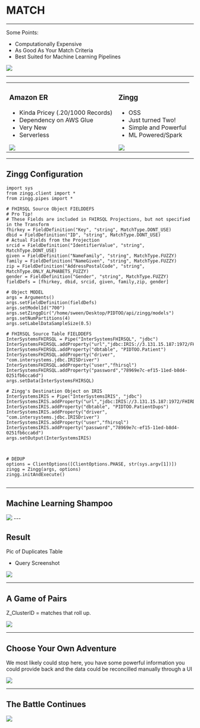 <!-- .slide: data-background="#7016ad" -->
# MATCH <!-- .element: class="r-fit-text" -->

---
<!-- .slide: data-background="#7016ad" -->

Some Points:

 - Computationally Expensive
 - As Good As Your Match Criteria 
 - Best Suited for Machine Learning Pipelines

 <img src="{{asset_folder}}/pholder.png" />


---
<!-- .slide: data-background="#fff" -->

<table>

<tr>
<td>
<h3>Amazon ER</h3>
<ul>
  <li>Kinda Pricey (.20/1000 Records)</li>
  <li>Dependency on AWS Glue</li>
  <li>Very New</li>
  <li>Serverless</li>
</ul>

<img src="{{asset_folder}}/aws_entity.jpeg" />

</td>
<td>
<h3>Zingg</h3>
<ul>
  <li>OSS</li>
  <li>Just turned Two!</li>
  <li>Simple and Powerful</li>
  <li>ML Powered/Spark</li>
</ul>
<img src="{{asset_folder}}/zingg.png" />


</td>
</tr>
</table>


---
<!-- .slide: data-background="#7016ad" -->
## Zingg Configuration


```python[5-16|18-24|26-33|35-42|46-49]
import sys
from zingg.client import *
from zingg.pipes import *

# FHIRSQL Source Object FIELDDEFS
# Pro Tip!
# These Fields are included in FHIRSQL Projections, but not specified in the Transform
fhirkey = FieldDefinition("Key", "string", MatchType.DONT_USE)
dbid = FieldDefinition("ID", "string", MatchType.DONT_USE)
# Actual Fields from the Projection
srcid = FieldDefinition("IdentifierValue", "string", MatchType.DONT_USE)
given = FieldDefinition("NameFamily", "string", MatchType.FUZZY)
family = FieldDefinition("NameGiven", "string", MatchType.FUZZY)
zip = FieldDefinition("AddressPostalCode", "string", MatchType.ONLY_ALPHABETS_FUZZY)
gender = FieldDefinition("Gender", "string", MatchType.FUZZY)
fieldDefs = [fhirkey, dbid, srcid, given, family,zip, gender]

# Object MODEL
args = Arguments()
args.setFieldDefinition(fieldDefs)
args.setModelId("700")
args.setZinggDir("/home/sween/Desktop/PIDTOO/api/zingg/models")
args.setNumPartitions(4)
args.setLabelDataSampleSize(0.5)

# FHIRSQL Source Table FIELDDEFS
InterSystemsFHIRSQL = Pipe("InterSystemsFHIRSQL", "jdbc")
InterSystemsFHIRSQL.addProperty("url","jdbc:IRIS://3.131.15.187:1972/FHIRDB")
InterSystemsFHIRSQL.addProperty("dbtable", "PIDTOO.Patient")
InterSystemsFHIRSQL.addProperty("driver", "com.intersystems.jdbc.IRISDriver")
InterSystemsFHIRSQL.addProperty("user","fhirsql")
InterSystemsFHIRSQL.addProperty("password","78969e7c-ef15-11ed-b8d4-0251fb6cca6d")
args.setData(InterSystemsFHIRSQL)

# Zingg's Destination Object on IRIS
InterSystemsIRIS = Pipe("InterSystemsIRIS", "jdbc")
InterSystemsIRIS.addProperty("url","jdbc:IRIS://3.131.15.187:1972/FHIRDB")
InterSystemsIRIS.addProperty("dbtable", "PIDTOO.PatientDups")
InterSystemsIRIS.addProperty("driver", "com.intersystems.jdbc.IRISDriver")
InterSystemsIRIS.addProperty("user","fhirsql")
InterSystemsIRIS.addProperty("password","78969e7c-ef15-11ed-b8d4-0251fb6cca6d")
args.setOutput(InterSystemsIRIS)



# DEDUP
options = ClientOptions([ClientOptions.PHASE, str(sys.argv[1])])
zingg = Zingg(args, options)
zingg.initAndExecute()


```

---
<!-- .slide: data-background="#7016ad" -->
## Machine Learning Shampoo

 <img src="{{asset_folder}}/pholder.png" />
---


<!-- .slide: data-background="#7016ad" -->
## Result

Pic of Duplicates Table

- Query Screenshot


 <img src="{{asset_folder}}/pholder.png" />

---
<!-- .slide: data-background="#7016ad" -->
## A Game of Pairs

Z_ClusterID = matches that roll up.

 <img src="{{asset_folder}}/pholder.png" />

---
<!-- .slide: data-background="#7016ad" -->
## Choose Your Own Adventure

We most likely could stop here, you have some powerful information you could provide back and the data could be reconcilled manually through a UI

 <img src="{{asset_folder}}/pholder.png" />

---
<!-- .slide: data-background="#fff" -->
## The Battle Continues


<img src="{{asset_folder}}/play-fhirsql.png"/>